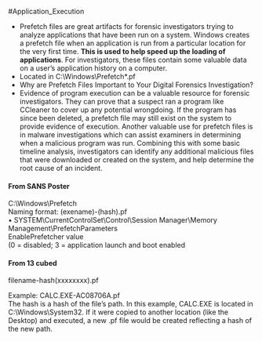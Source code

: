 #Application_Execution 
-   Prefetch files are great artifacts for forensic investigators trying to analyze applications that have been run on a system. Windows creates a prefetch file when an application is run from a particular location for the very first time. **This is used to help speed up the loading of applications**. For investigators, these files contain some valuable data on a user’s application history on a computer.
-   Located in C:\Windows\Prefetch\*.pf
-   Why are Prefetch Files Important to Your Digital Forensics Investigation?
-   Evidence of program execution can be a valuable resource for forensic investigators. They can prove that a suspect ran a program like CCleaner to cover up any potential wrongdoing. If the program has since been deleted, a prefetch file may still exist on the system to provide evidence of execution. Another valuable use for prefetch files is in malware investigations which can assist examiners in determining when a malicious program was run. Combining this with some basic timeline analysis, investigators can identify any additional malicious files that were downloaded or created on the system, and help determine the root cause of an incident.

#### From SANS Poster 
C:\\Windows\\Prefetch  
Naming format: (exename)-(hash).pf  
• SYSTEM\\CurrentControlSet\\Control\\Session Manager\\Memory Management\\PrefetchParameters  
EnablePrefetcher value  
(0 = disabled; 3 = application launch and boot enabled

#### From 13 cubed 
filename-hash(xxxxxxxx).pf

Example: CALC.EXE-AC08706A.pf  
The hash is a hash of the file’s path. In this example, CALC.EXE is located in C:\Windows\System32. If it were copied to another location (like the Desktop) and executed, a new .pf file would be created reflecting a hash of the new path.